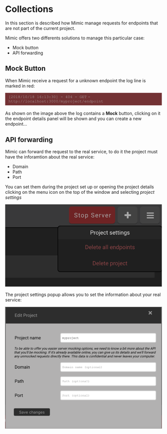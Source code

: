 # Collections

In this section is described how Mimic manage requests for endpoints that are not part of the current project.

Mimic offers two differents solutions to manage this particular case:

- Mock button
- API forwarding

## Mock Button

When Mimic receive a request for a unknown endpoint the log line is marked in red:

![Error Log](../Images/error_log.png 'Error Log')

As shown on the image above the log contains a **Mock** button, clicking on it the endpoint details panel will be shown and you can create a new endpoint...

## API forwarding

Mimic can forward the request to the real service, to do it the project must have the inforamtion about the real service:

- Domain
- Path
- Port

You can set them during the project set up or opening the project details clicking on the menu icon on the top of the window and selecting _project settings_

![Project Setting](../Images/project_settings.png 'Project Setting')

The project settings popup allows you to set the information about your real service:

![Project Details](../Images/edit_project.png 'Project Details')
